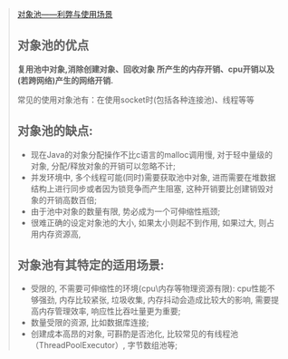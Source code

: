>  [对象池——利弊与使用场景](https://blog.csdn.net/lemon89/article/details/80718976)
>
> ## 对象池的优点
>
> **复用池中对象,消除创建对象、回收对象 所产生的内存开销、cpu开销以及(若跨网络)产生的网络开销.**
>
> 常见的使用对象池有：在使用socket时(包括各种连接池)、线程等等
>
> ## 对象池的缺点:
>
> - 现在Java的对象分配操作不比c语言的malloc调用慢, 对于轻中量级的对象, 分配/释放对象的开销可以忽略不计;
> - 并发环境中, 多个线程可能(同时)需要获取池中对象, 进而需要在堆数据结构上进行同步或者因为锁竞争而产生阻塞, 这种开销要比创建销毁对象的开销高数百倍;
> - 由于池中对象的数量有限, 势必成为一个可伸缩性瓶颈;
> - 很难正确的设定对象池的大小, 如果太小则起不到作用, 如果过大, 则占用内存资源高,
>
> ## 对象池有其特定的适用场景:
>
> - 受限的, 不需要可伸缩性的环境(cpu\内存等物理资源有限): cpu性能不够强劲, 内存比较紧张, 垃圾收集, 内存抖动会造成比较大的影响, 需要提高内存管理效率, 响应性比吞吐量更为重要;
> - 数量受限的资源, 比如数据库连接;
> - 创建成本高昂的对象, 可斟酌是否池化, 比较常见的有线程池（ThreadPoolExecutor）, 字节数组池等;

